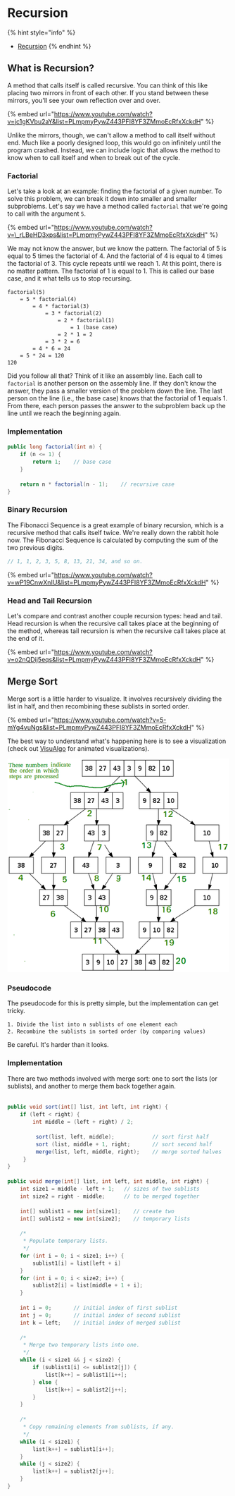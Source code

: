 # Recursion

{% hint style="info" %}
* [Recursion](https://www.geeksforgeeks.org/recursion/)
{% endhint %}

## What is Recursion?

A method that calls itself is called recursive. You can think of this like placing two mirrors in front of each other. If you stand between these mirrors, you'll see your own reflection over and over.

{% embed url="https://www.youtube.com/watch?v=jc1gKVbu2aY&list=PLmpmyPywZ443PFI8YF3ZMmoEcRfxXckdH" %}

Unlike the mirrors, though, we can't allow a method to call itself without end. Much like a poorly designed loop, this would go on infinitely until the program crashed. Instead, we can include logic that allows the method to know when to call itself and when to break out of the cycle.

### Factorial

Let's take a look at an example: finding the factorial of a given number. To solve this problem, we can break it down into smaller and smaller subproblems. Let's say we have a method called `factorial` that we're going to call with the argument `5`.

{% embed url="https://www.youtube.com/watch?v=\_rLBeHD3xps&list=PLmpmyPywZ443PFI8YF3ZMmoEcRfxXckdH" %}

We may not know the answer, but we know the pattern. The factorial of 5 is equal to 5 times the factorial of 4. And the factorial of 4 is equal to 4 times the factorial of 3. This cycle repeats until we reach 1. At this point, there is no matter pattern. The factorial of 1 is equal to 1. This is called our base case, and it what tells us to stop recursing.

```text
factorial(5)
    = 5 * factorial(4)
        = 4 * factorial(3)
            = 3 * factorial(2)
                = 2 * factorial(1)
                    = 1 (base case)
                = 2 * 1 = 2
            = 3 * 2 = 6
        = 4 * 6 = 24
    = 5 * 24 = 120
120
```

Did you follow all that? Think of it like an assembly line. Each call to `factorial` is another person on the assembly line. If they don't know the answer, they pass a smaller version of the problem down the line. The last person on the line \(i.e., the base case\) knows that the factorial of 1 equals 1. From there, each person passes the answer to the subproblem back up the line until we reach the beginning again.

### Implementation

```java
public long factorial(int n) {
    if (n <= 1) {
        return 1;    // base case
    }
    
    return n * factorial(n - 1);    // recursive case
}
```

### Binary Recursion

The Fibonacci Sequence is a great example of binary recursion, which is a recursive method that calls itself twice. We're really down the rabbit hole now. The Fibonacci Sequence is calculated by computing the sum of the two previous digits.

```java
// 1, 1, 2, 3, 5, 8, 13, 21, 34, and so on.
```

{% embed url="https://www.youtube.com/watch?v=wP19CnwXnIU&list=PLmpmyPywZ443PFI8YF3ZMmoEcRfxXckdH" %}

### Head and Tail Recursion

Let's compare and contrast another couple recursion types: head and tail. Head recursion is when the recursive call takes place at the beginning of the method, whereas tail recursion is when the recursive call takes place at the end of it.

{% embed url="https://www.youtube.com/watch?v=o2nQDij5eqs&list=PLmpmyPywZ443PFI8YF3ZMmoEcRfxXckdH" %}

## Merge Sort

Merge sort is a little harder to visualize. It involves recursively dividing the list in half, and then recombining these sublists in sorted order.

{% embed url="https://www.youtube.com/watch?v=5-mYg4vuNgs&list=PLmpmyPywZ443PFI8YF3ZMmoEcRfxXckdH" %}

The best way to understand what's happening here is to see a visualization \(check out [VisuAlgo](https://visualgo.net/en/sorting) for animated visualizations\).

![](../.gitbook/assets/merge-sort.png)

### Pseudocode

The pseudocode for this is pretty simple, but the implementation can get tricky.

```text
1. Divide the list into n sublists of one element each
2. Recombine the sublists in sorted order (by comparing values)
```

Be careful. It's harder than it looks.

### Implementation

There are two methods involved with merge sort: one to sort the lists \(or sublists\), and another to merge them back together again.

```java

public void sort(int[] list, int left, int right) {
    if (left < right) {
        int middle = (left + right) / 2;
        
         sort(list, left, middle);            // sort first half
         sort (list, middle + 1, right;       // sort second half
         merge(list, left, middle, right);    // merge sorted halves
     }
}

public void merge(int[] list, int left, int middle, int right) {
    int size1 = middle - left + 1;   // sizes of two sublists
    int size2 = right - middle;      // to be merged together
    
    int[] sublist1 = new int[size1];    // create two
    int[] sublist2 = new int[size2];    // temporary lists
    
    /*
     * Populate temporary lists.
     */
    for (int i = 0; i < size1; i++) {
        sublist1[i] = list[left + i]
    }
    for (int i = 0; i < size2; i++) {
        sublist2[i] = list[middle + 1 + i]; 
    }
    
    int i = 0;       // initial index of first sublist
    int j = 0;       // initial index of second sublist
    int k = left;    // initial index of merged sublist
    
    /*
     * Merge two temporary lists into one.
     */
    while (i < size1 && j < size2) {
        if (sublist1[i] <= sublist2[j]) {
            list[k++] = sublist1[i++];
        } else {
            list[k++] = sublist2[j++];
        }
    }
    
    /*
     * Copy remaining elements from sublists, if any.
     */
    while (i < size1) {
        list[k++] = sublist1[i++];
    }
    while (j < size2) {
        list[k++] = sublist2[j++];
    }
}
```


